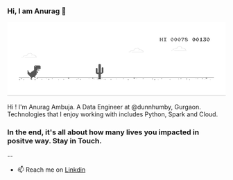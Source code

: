 ### Hi, I am Anurag 👋

![](https://github.com/anuragambuja/sharing/blob/master/dino.gif)

Hi ! I'm Anurag Ambuja. A Data Engineer at @dunnhumby, Gurgaon.
Technologies that I enjoy working with includes Python, Spark and Cloud. 



### In the end, it's all about how many lives you impacted in positve way. Stay in Touch.
--
- 📫 Reach me on [Linkdin](https://www.linkedin.com/in/anuragambuja/)

<!--
**anuragambuja/anuragambuja** is a ✨ _special_ ✨ repository because its `README.md` (this file) appears on your GitHub profile.

Here are some ideas to get you started:

- 🔭 I’m currently working on multiple projects but most importantly working on myself. 
- 🌱 I’m currently learning ML
- 👯 I’m looking to collaborate on anything that is related to Data. 
- 🤔 I’m looking for help with ...
- 💬 Ask me about what NOT to do. 

- 😄 Pronouns: ...
- ⚡ Fun fact: ...
-->
